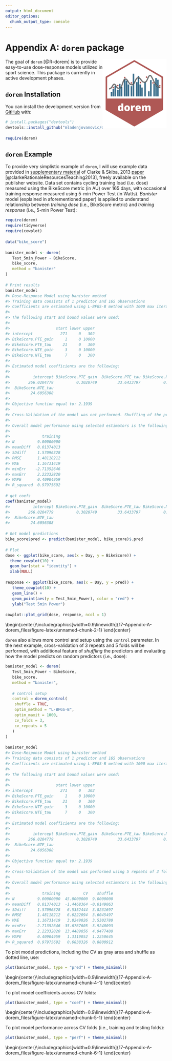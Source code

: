 ```yaml
---
output: html_document
editor_options: 
  chunk_output_type: console
---
```




# Appendix A: `dorem` package
<img src="figures/dorem-logo.png" align="right" width="200" />

The goal of `dorem` [@R-dorem] is to provide easy-to-use dose-response models utilized in sport science. This package is currently in active development phases. 

## `dorem` Installation

You can install the development version from [GitHub](https://github.com/mladenjovanovic/dorem) with:

``` r
# install.packages("devtools")
devtools::install_github("mladenjovanovic/dorem")

require(dorem)
```

## `dorem` Example

To provide very simplistic example of `dorem`, I will use example data provided in [supplementary material](https://journals.physiology.org/doi/full/10.1152/advan.00078.2011m) of Clarke & Skiba, 2013 [paper](https://journals.physiology.org/doi/full/10.1152/advan.00078.2011?) [@clarkeRationaleResourcesTeaching2013], freely available on the publisher website. Data set contains cycling training load (i.e. dose) measured using the BikeScore metric (in AU) over 165 days, with occasional training response measured using 5-min Power Test (in Watts). *Banister* model (explained in aforementioned paper) is applied to understand relationship between *training dose* (i.e., BikeScore metric) and *training response* (i.e., 5-min Power Test): 


```r
require(dorem)
require(tidyverse)
require(cowplot)

data("bike_score")

banister_model <- dorem(
   Test_5min_Power ~ BikeScore,
   bike_score,
   method = "banister"
)

# Print results
banister_model
#> Dose-Response Model using banister method
#> Training data consists of 1 predictor and 165 observations
#> Coefficients are estimated using L-BFGS-B method with 1000 max iterations and -Inf VTR
#> 
#> The following start and bound values were used:
#> 
#>                    start lower upper
#> intercept            271     0   302
#> BikeScore.PTE_gain     1     0 10000
#> BikeScore.PTE_tau     21     0   300
#> BikeScore.NTE_gain     3     0 10000
#> BikeScore.NTE_tau      7     0   300
#> 
#> Estimated model coefficients are the following:
#> 
#>          intercept BikeScore.PTE_gain  BikeScore.PTE_tau BikeScore.NTE_gain 
#>        266.0204779          0.3020749         33.6433797          0.3514750 
#>  BikeScore.NTE_tau 
#>         24.6056388 
#> 
#> Objective function equal to: 2.1939 
#> 
#> Cross-Validation of the model was not performed. Shuffling of the predictors was not performed.
#> 
#> Overall model performance using selected estimators is the following:
#> 
#>              training
#> N          9.00000000
#> meanDiff   0.01374013
#> SDdiff     1.57096328
#> RMSE       1.48118212
#> MAE        1.16731419
#> minErr    -2.71352646
#> maxErr     2.22332820
#> MAPE       0.40904959
#> R_squared  0.97975692

# get coefs
coef(banister_model)
#>          intercept BikeScore.PTE_gain  BikeScore.PTE_tau BikeScore.NTE_gain 
#>        266.0204779          0.3020749         33.6433797          0.3514750 
#>  BikeScore.NTE_tau 
#>         24.6056388

# Get model predictions
bike_score$pred <- predict(banister_model, bike_score)$.pred

# Plot
dose <- ggplot(bike_score, aes(x = Day, y = BikeScore)) +
  theme_cowplot(10) +
  geom_bar(stat = "identity") +
  xlab(NULL)

response <- ggplot(bike_score, aes(x = Day, y = pred)) +
   theme_cowplot(10) +
   geom_line() +
   geom_point(aes(y = Test_5min_Power), color = "red") +
   ylab("Test 5min Power")

cowplot::plot_grid(dose, response, ncol = 1)
```



\begin{center}\includegraphics[width=0.9\linewidth]{17-Appendix-A-dorem_files/figure-latex/unnamed-chunk-2-1} \end{center}

`dorem` also allows more control and setup using the `control` parameter. In the next example, cross-validation of 3 repeats and 5 folds will be performed, with additional feature of *shuffling* the predictors and evaluating how the model predicts on random predictors (i.e., dose):


```r
banister_model <- dorem(
   Test_5min_Power ~ BikeScore,
   bike_score,
   method = "banister",
   
   # control setup
   control = dorem_control(
    shuffle = TRUE,
    optim_method = "L-BFGS-B",
    optim_maxit = 1000,
    cv_folds = 3,
    cv_repeats = 5
   )
)   

banister_model
#> Dose-Response Model using banister method
#> Training data consists of 1 predictor and 165 observations
#> Coefficients are estimated using L-BFGS-B method with 1000 max iterations and -Inf VTR
#> 
#> The following start and bound values were used:
#> 
#>                    start lower upper
#> intercept            271     0   302
#> BikeScore.PTE_gain     1     0 10000
#> BikeScore.PTE_tau     21     0   300
#> BikeScore.NTE_gain     3     0 10000
#> BikeScore.NTE_tau      7     0   300
#> 
#> Estimated model coefficients are the following:
#> 
#>          intercept BikeScore.PTE_gain  BikeScore.PTE_tau BikeScore.NTE_gain 
#>        266.0204779          0.3020749         33.6433797          0.3514750 
#>  BikeScore.NTE_tau 
#>         24.6056388 
#> 
#> Objective function equal to: 2.1939 
#> 
#> Cross-Validation of the model was performed using 5 repeats of 3 folds. Shuffling of the predictors was performed.
#> 
#> Overall model performance using selected estimators is the following:
#> 
#>              training          CV    shuffle
#> N          9.00000000  45.0000000  9.0000000
#> meanDiff   0.01374013  -1.4468364 -0.0149063
#> SDdiff     1.57096328   6.5352444  3.8231697
#> RMSE       1.48118212   6.6222094  3.6045497
#> MAE        1.16731419   3.8249026  3.5302780
#> minErr    -2.71352646 -35.6767605 -3.9240093
#> maxErr     2.22332820  13.4489856  4.9477488
#> MAPE       0.40904959   1.3119052  1.2250645
#> R_squared  0.97975692   0.6838326  0.8800912
```

To plot model predictions, including the CV as gray area and shuffle as dotted line, use:


```r
plot(banister_model, type = "pred") + theme_minimal()
```



\begin{center}\includegraphics[width=0.9\linewidth]{17-Appendix-A-dorem_files/figure-latex/unnamed-chunk-4-1} \end{center}

To plot model coefficients across CV folds:


```r
plot(banister_model, type = "coef") + theme_minimal()
```



\begin{center}\includegraphics[width=0.9\linewidth]{17-Appendix-A-dorem_files/figure-latex/unnamed-chunk-5-1} \end{center}

To plot model performance across CV folds (i.e., training and testing folds):


```r
plot(banister_model, type = "perf") + theme_minimal()
```



\begin{center}\includegraphics[width=0.9\linewidth]{17-Appendix-A-dorem_files/figure-latex/unnamed-chunk-6-1} \end{center}


